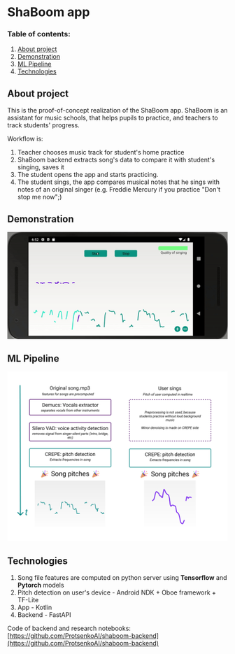 # ShaBoom app

### Table of contents:

1. [About project](#about-project)
2. [Demonstration](#demonstration)
3. [ML Pipeline](#ml-pipeline)
4. [Technologies](#technologies)

## About project

This is the proof-of-concept realization of the ShaBoom app. ShaBoom is an assistant for music schools, that helps pupils to practice, and teachers to track students' progress.

Workflow is:

1. Teacher chooses music track for student's home practice
2. ShaBoom backend extracts song's data to compare it with student's singing, saves it
3. The student opens the app and starts practicing.
4. The student sings, the app compares musical notes that he sings with notes of an original singer (e.g. Freddie Mercury if you practice "Don't stop me now";)

## Demonstration
[![Demo](./md_resources/demo.gif)](https://youtu.be/XcdNy_zi54w)

## ML Pipeline
![Pipeline](./md_resources/how_it_works.png)

## Technologies

1. Song file features are computed on python server using **Tensorflow** and **Pytorch** models
2. Pitch detection on user's device - Android NDK + Oboe framework + TF-Lite
3. App - Kotlin
4. Backend - FastAPI

Code of backend and research notebooks: [https://github.com/ProtsenkoAI/shaboom-backend](https://github.com/ProtsenkoAI/shaboom-backend)